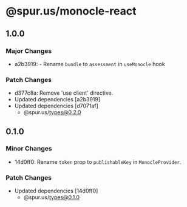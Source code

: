 # @spur.us/monocle-react

## 1.0.0

### Major Changes

- a2b3919: - Rename `bundle` to `assessment` in `useMonocle` hook

### Patch Changes

- d377c8a: Remove 'use client' directive.
- Updated dependencies [a2b3919]
- Updated dependencies [d7071af]
  - @spur.us/types@0.2.0

## 0.1.0

### Minor Changes

- 14d0ff0: Rename `token` prop to `publishableKey` in `MonocleProvider`.

### Patch Changes

- Updated dependencies [14d0ff0]
  - @spur.us/types@0.1.0
